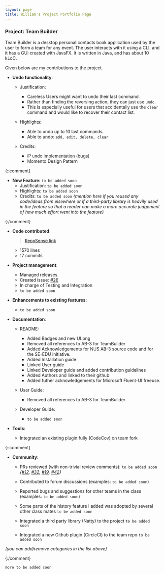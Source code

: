 ```yaml
---
layout: page
title: William's Project Portfolio Page
---
```


### Project: Team Builder

Team Builder is a desktop personal contacts book application used by the user to form a team for any event. The user interacts with it using a CLI, and it has a GUI created with JavaFX. It is written in Java, and has about 10 kLoC.

Given below are my contributions to the project.  

* **Undo functionality**: 
  * Justification: 
    * Careless Users might want to undo their last command.
    * Rather than finding the reversing action, they can just use `undo`.
    * This is especially useful for users that accidentally use the `clear` command and would like to recover their contact list.

  * Highlights: 
    * Able to undo up to 10 last commands.
    * Able to undo: `add, edit, delete, clear`
  
  * Credits:
    * iP undo implementation (bugs)
    * Momento Design Pattern

{::comment}

* **New Feature**: `to be added soon`
  * Justification: `to be added soon`
  * Highlights: `to be added soon`
  * Credits: `to be added soon` *{mention here if you reused any code/ideas from elsewhere or if a third-party library is heavily used in the feature so that a reader can make a more accurate judgement of how much effort went into the feature}*

{:/comment}

* **Code contributed**: 
  > [RepoSense link](https://nus-cs2103-ay2223s2.github.io/tp-dashboard/?search=WillCWX&sort=groupTitle&sortWithin=title&timeframe=commit&mergegroup=&groupSelect=groupByNone&breakdown=true&since=2023-02-17&checkedFileTypes=docs~functional-code~test-code~other&tabOpen=true&tabType=authorship&tabAuthor=WillCWX&tabRepo=AY2223S2-CS2103T-T17-1%2Ftp%5Bmaster%5D&authorshipIsMergeGroup=false&authorshipFileTypes=docs~functional-code~test-code~other&authorshipIsBinaryFileTypeChecked=false&authorshipIsIgnoredFilesChecked=false)
  * 1570 lines
  * 17 commits

* **Project management**:
  * Managed releases.
  * Created issue: [\#26](https://github.com/AY2223S2-CS2103T-T17-1/tp/issues/26) 
  * In charge of Testing and Integration. 
  * `to be added soon`

* **Enhancements to existing features**:
  * `to be added soon`

* **Documentation**:
  * README:
    * Added Badges and new UI.png
    * Removed all references to AB-3 for TeamBuilder
    * Added Acknowledgements for NUS AB-3 source code and
  for the SE-EDU initiative.
    * Added Installation guide
    * Linked User guide
    * Linked Developer guide and added contribution guidelines
    * Added Authors and linked to their github
    * Added futher acknowledgements for Microsoft Fluent-UI freeuse.

  * User Guide:
    * Removed all references to AB-3 for TeamBuilder

  * Developer Guide:
    * `to be added soon`

* **Tools**:
  * Integrated an existing plugin fully (CodeCov) on team fork 

{::comment}

* **Community**:
  * PRs reviewed (with non-trivial review comments): `to be added soon` *{[\#12](), [\#32](), [\#19](), [\#42]()}*
  * Contributed to forum discussions (examples: `to be added soon`)
  * Reported bugs and suggestions for other teams in the class (examples: `to be added soon`)
  * Some parts of the history feature I added was adopted by several other class mates `to be added soon`

  * Integrated a third party library (Natty) to the project `to be added soon`
  * Integrated a new Github plugin (CircleCI) to the team repo `to be added soon`

_{you can add/remove categories in the list above}_

{:/comment}

`more to be added soon`
